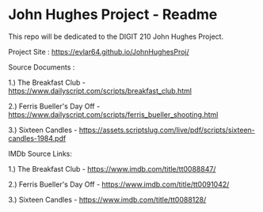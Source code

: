 # John Hughes Project - Readme
This repo will be dedicated to the DIGIT 210 John Hughes Project.

Project Site :
https://evlar64.github.io/JohnHughesProj/

Source Documents : 

1.) The Breakfast Club - https://www.dailyscript.com/scripts/breakfast_club.html

2.) Ferris Bueller's Day Off - https://www.dailyscript.com/scripts/ferris_bueller_shooting.html

3.) Sixteen Candles - https://assets.scriptslug.com/live/pdf/scripts/sixteen-candles-1984.pdf

IMDb Source Links:

1.) The Breakfast Club - https://www.imdb.com/title/tt0088847/

2.) Ferris Bueller's Day Off - https://www.imdb.com/title/tt0091042/

3.) Sixteen Candles - https://www.imdb.com/title/tt0088128/


